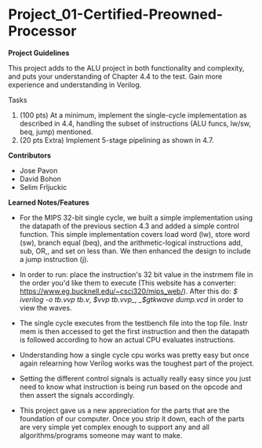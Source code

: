 # Project_01-Certified-Preowned-Processor

**Project Guidelines**

This project adds to the ALU project in both functionality and complexity, and puts your understanding of Chapter 4.4 to the test. Gain more experience and understanding in Verilog.

Tasks

  1. (100 pts) At a minimum, implement the single-cycle implementation as described in 4.4, handling the subset of instructions (ALU funcs, lw/sw, beq, jump) mentioned.
  2. (20 pts Extra) Implement 5-stage pipelining as shown in 4.7.



**Contributors**

  * Jose Pavon
  * David Bohon
  * Selim Frljuckic
  
  
  
**Learned Notes/Features**
  
* For the MIPS 32-bit single cycle, we built a simple implementation using the datapath of the previous section 4.3 and added a simple control function. This simple implementation covers load word (lw), store word (sw), branch equal (beq), and the arithmetic-logical instructions add, sub, OR,, and set on less than. We then enhanced the design to include a jump instruction (j). 

* In order to run: place the instruction's 32 bit value in the instrmem file in the order you'd like them to execute (This website has a converter: https://www.eg.bucknell.edu/~csci320/mips_web/). After this do: _$ iverilog -o tb.vvp tb.v_, _$vvp tb.vvp_, _$gtkwave dump.vcd_ in order to view the waves.

* The single cycle executes from the testbench file into the top file. Instr mem is then accessed to get the first instruction and then the datapath is followed according to how an actual CPU evaluates instructions. 

* Understanding how a single cycle cpu works was pretty easy but once again relearning how Verilog works was the toughest part of the project.

* Setting the different control signals is actually really easy since you just need to know what instruction is being run based on the opcode and then assert the signals accordingly. 

* This project gave us a new appreciation for the parts that are the foundation of our computer. Once you strip it down, each of the parts are very simple yet complex enough to support any and all algorithms/programs someone may want to make.
